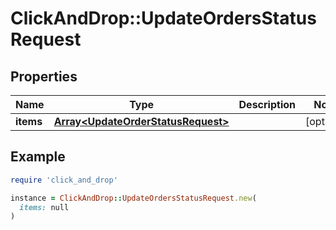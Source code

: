 # ClickAndDrop::UpdateOrdersStatusRequest

## Properties

| Name | Type | Description | Notes |
| ---- | ---- | ----------- | ----- |
| **items** | [**Array&lt;UpdateOrderStatusRequest&gt;**](UpdateOrderStatusRequest.md) |  | [optional] |

## Example

```ruby
require 'click_and_drop'

instance = ClickAndDrop::UpdateOrdersStatusRequest.new(
  items: null
)
```

